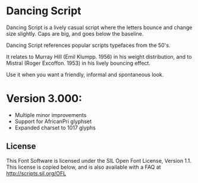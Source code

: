 # Dancing Script

Dancing Script is a lively casual script where the letters bounce and change size slightly. Caps are big, and goes below the baseline.

Dancing Script references popular scripts typefaces from the 50's.

It relates to Murray Hill (Emil Klumpp. 1956) in his weight distribution, and to Mistral (Roger Excoffon. 1953) in his lively bouncing effect.

Use it when you want a friendly, informal and spontaneous look.

# Version 3.000:
- Multiple minor improvements
- Support for AfricanPri glyphset
- Expanded charset to 1017 glyphs


## License

This Font Software is licensed under the SIL Open Font License, Version 1.1.
This license is copied below, and is also available with a FAQ at
http://scripts.sil.org/OFL